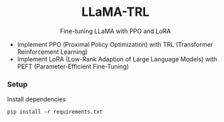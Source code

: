 <h1 align="center">LLaMA-TRL</h1>
<p align="center">Fine-tuning LLaMA with PPO and LoRA</p>

- Implement PPO (Proximal Policy Optimization) with TRL (Transformer Reinforcement Learning)
- Implement LoRA (Low-Rank Adaption of Large Language Models) with PEFT (Parameter-Efficient Fine-Tuning)


### Setup

Install dependencies

```
pip install -r requirements.txt
```

